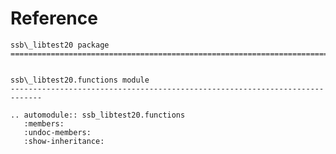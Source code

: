 # Reference

<!--
The content of the {eval-rst} block below is generated by the command:
poetry run sphinx-apidoc -T -f -t ./docs/templates -o ./docs ./src
from the root directory.

You need to rerun the command when python files are added, deleted or renamed.
Copy the content from the generated
ssb_libtest20.rst file to the {eval-rst} block below and
delete the .rst file afterwards.
-->

```{eval-rst}
ssb\_libtest20 package
=============================================================================


ssb\_libtest20.functions module
-----------------------------------------------------------------------------

.. automodule:: ssb_libtest20.functions
   :members:
   :undoc-members:
   :show-inheritance:
```
